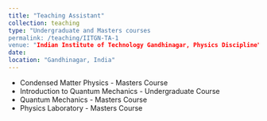 ```yaml
---
title: "Teaching Assistant"
collection: teaching
type: "Undergraduate and Masters courses
permalink: /teaching/IITGN-TA-1
venue: "Indian Institute of Technology Gandhinagar, Physics Discipline"
date: 
location: "Gandhinagar, India"
---
```


* Condensed Matter Physics - Masters Course 
* Introduction to Quantum Mechanics - Undergraduate Course
* Quantum Mechanics - Masters Course
* Physics Laboratory - Masters Course

